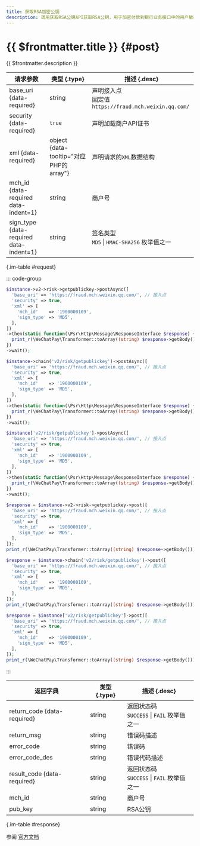 ```yaml
---
title: 获取RSA加密公钥
description: 调用获取RSA公钥API获取RSA公钥，用于加密付款到银行业务接口中的用户敏感信息。
---
```


# {{ $frontmatter.title }} {#post}

{{ $frontmatter.description }}

| 请求参数 | 类型 {.type} | 描述 {.desc}
| --- | --- | ---
| base_uri {data-required} | string | 声明接入点<br/>固定值`https://fraud.mch.weixin.qq.com/`
| security {data-required} | `true` | 声明加载商户API证书
| xml {data-required} | object {data-tooltip="对应PHP的array"} | 声明请求的`XML`数据结构
| mch_id {data-required data-indent=1} | string | 商户号
| sign_type {data-required data-indent=1} | string | 签名类型<br/>`MD5` \| `HMAC-SHA256` 枚举值之一

{.im-table #request}

::: code-group

```php [异步纯链式]
$instance->v2->risk->getpublickey->postAsync([
  'base_uri' => 'https://fraud.mch.weixin.qq.com/', // 接入点
  'security' => true,
  'xml' => [
    'mch_id'    => '1900000109',
    'sign_type' => 'MD5',
  ],
])
->then(static function(\Psr\Http\Message\ResponseInterface $response) {
  print_r(\WeChatPay\Transformer::toArray((string) $response->getBody()));
})
->wait();
```

```php [异步声明式]
$instance->chain('v2/risk/getpublickey')->postAsync([
  'base_uri' => 'https://fraud.mch.weixin.qq.com/', // 接入点
  'security' => true,
  'xml' => [
    'mch_id'    => '1900000109',
    'sign_type' => 'MD5',
  ],
])
->then(static function(\Psr\Http\Message\ResponseInterface $response) {
  print_r(\WeChatPay\Transformer::toArray((string) $response->getBody()));
})
->wait();
```

```php [异步属性式]
$instance['v2/risk/getpublickey']->postAsync([
  'base_uri' => 'https://fraud.mch.weixin.qq.com/', // 接入点
  'security' => true,
  'xml' => [
    'mch_id'    => '1900000109',
    'sign_type' => 'MD5',
  ],
])
->then(static function(\Psr\Http\Message\ResponseInterface $response) {
  print_r(\WeChatPay\Transformer::toArray((string) $response->getBody()));
})
->wait();
```

```php [同步纯链式]
$response = $instance->v2->risk->getpublickey->post([
  'base_uri' => 'https://fraud.mch.weixin.qq.com/', // 接入点
  'security' => true,
  'xml' => [
    'mch_id'    => '1900000109',
    'sign_type' => 'MD5',
  ],
]);
print_r(\WeChatPay\Transformer::toArray((string) $response->getBody()));
```

```php [同步声明式]
$response = $instance->chain('v2/risk/getpublickey')->post([
  'base_uri' => 'https://fraud.mch.weixin.qq.com/', // 接入点
  'security' => true,
  'xml' => [
    'mch_id'    => '1900000109',
    'sign_type' => 'MD5',
  ],
]);
print_r(\WeChatPay\Transformer::toArray((string) $response->getBody()));
```

```php [同步属性式]
$response = $instance['v2/risk/getpublickey']->post([
  'base_uri' => 'https://fraud.mch.weixin.qq.com/', // 接入点
  'security' => true,
  'xml' => [
    'mch_id'    => '1900000109',
    'sign_type' => 'MD5',
  ],
]);
print_r(\WeChatPay\Transformer::toArray((string) $response->getBody()));
```

:::

| 返回字典 | 类型 {.type} | 描述 {.desc}
| --- | --- | ---
| return_code {data-required} | string | 返回状态码<br/>`SUCCESS` \| `FAIL` 枚举值之一
| return_msg | string | 错误码描述
| error_code | string | 错误码
| error_code_des | string | 错误代码描述
| result_code {data-required} | string | 返回状态码<br/>`SUCCESS` \| `FAIL` 枚举值之一
| mch_id | string | 商户号
| pub_key | string | RSA公钥

{.im-table #response}

参阅 [官方文档](https://pay.weixin.qq.com/wiki/doc/api/tools/mch_pay_yhk.php?chapter=24_7&index=4)
